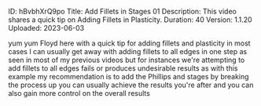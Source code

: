 ID: hBvbhXrQ9po
Title: Add Fillets in Stages 01
Description: This video shares a quick tip on Adding Fillets in Plasticity.
Duration: 40
Version: 1.1.20
Uploaded: 2023-06-03

yum yum Floyd here with a quick tip for
adding fillets and plasticity in most
cases I can usually get away with adding
fillets to all edges in one step as seen
in most of my previous videos but for
instances we're attempting to add
fillets to all edges fails or produces
undesirable results as with this example
my recommendation is to add the Phillips
and stages by breaking the process up
you can usually achieve the results
you're after and you can also gain more
control on the overall results
